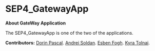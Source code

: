 # SEP4_GatewayApp

**About GateWay Application**

The SEP4_GatewayApp is one of the two of the applications.


**Contributors:**
[Dorin Pascal](https://github.com/dorinpascal).
[Andrei Soldan](https://github.com/asold2).
[Esben Fogh](https://github.com/Fogh1206).
[Kyra Tolnai](https://github.com/kyratolnai11).
